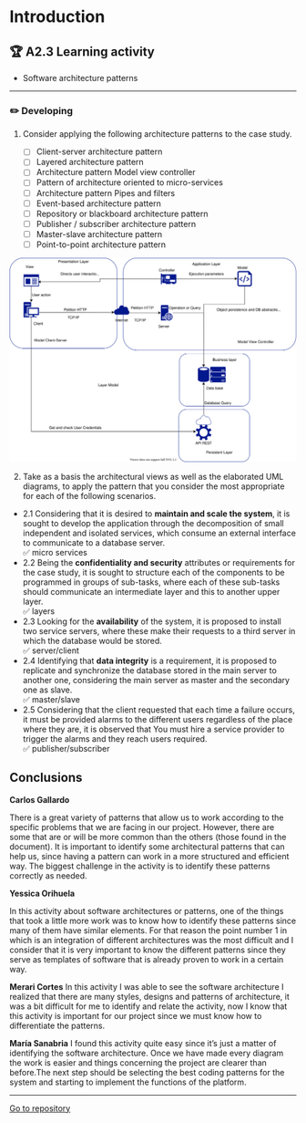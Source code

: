 # Introduction
 
## :trophy: A2.3 Learning activity
 
- Software architecture patterns
___
 
### :pencil2: Developing
 
1. Consider applying the following architecture patterns to the case study.
   
   - [ ] Client-server architecture pattern
   - [ ] Layered architecture pattern
   - [ ] Architecture pattern Model view controller
   - [ ] Pattern of architecture oriented to micro-services
   - [ ] Architecture pattern Pipes and filters
   - [ ] Event-based architecture pattern
   - [ ] Repository or blackboard architecture pattern
   - [ ] Publisher / subscriber architecture pattern
   - [ ] Master-slave architecture pattern
   - [ ] Point-to-point architecture pattern
 
![patronarq](https://raw.githubusercontent.com/Carlos-Gallardoo/AnalisisAvanzadoDeSoftware/b0b57ce31ba28db681115709ed6445eba48f9f80/img/patronArquitectura.svg)
 
2. Take as a basis the architectural views as well as the elaborated UML diagrams, to apply the pattern that you consider the most appropriate for each of the following scenarios.
   
- 2.1 Considering that it is desired to **maintain and scale the system**, it is sought to develop the application through the decomposition of small independent and isolated services, which consume an external interface to communicate to a database server.  
:white_check_mark: micro services
- 2.2 Being the **confidentiality and security** attributes or requirements for the case study, it is sought to structure each of the components to be programmed in groups of sub-tasks, where each of these sub-tasks should communicate an intermediate layer and this to another upper layer.  
:white_check_mark: layers
- 2.3 Looking for the **availability** of the system, it is proposed to install two service servers, where these make their requests to a third server in which the database would be stored.  
  :white_check_mark: server/client
- 2.4 Identifying that **data integrity** is a requirement, it is proposed to replicate and synchronize the database stored in the main server to another one, considering the main server as master and the secondary one as slave.  
:white_check_mark: master/slave  
- 2.5 Considering that the client requested that each time a failure occurs, it must be provided alarms to the different users regardless of the place where they are, it is observed that You must hire a service provider to trigger the alarms and they reach users required.  
:white_check_mark: publisher/subscriber
 
 
## Conclusions
 
 **Carlos Gallardo** 
 
There is a great variety of patterns that allow us to work according to the specific problems that we are facing in our project. However, there are some that are or will be more common than the others (those found in the document). It is important to identify some architectural patterns that can help us, since having a pattern can work in a more structured and efficient way. The biggest challenge in the activity is to identify these patterns correctly as needed.
 
**Yessica Orihuela**
 
In this activity about software architectures or patterns, one of the things that took a little more work was to know how to identify these patterns since many of them have similar elements.
For that reason the point number 1 in which is an integration of different architectures was the most difficult and I consider that it is very important to know the different patterns since they serve as templates of software that is already proven to work in a certain way.
 
**Merari Cortes**
In this activity I was able to see the software architecture
I realized that there are many styles, designs and patterns of architecture, it was a bit difficult for me to identify and relate the activity, now I know that this activity is important for our project since we must know how to differentiate the patterns.
 
**María Sanabria**
I found this activity quite easy since it’s just a matter of identifying the software architecture. Once we have made every diagram the work is easier and things concerning the project are clearer than before.The next step should be selecting the best coding patterns for the system and starting to implement the functions of the platform.
___   
 
 [Go to repository](https://github.com/yessi-github/AnalisisAvanzado-2021.git)
